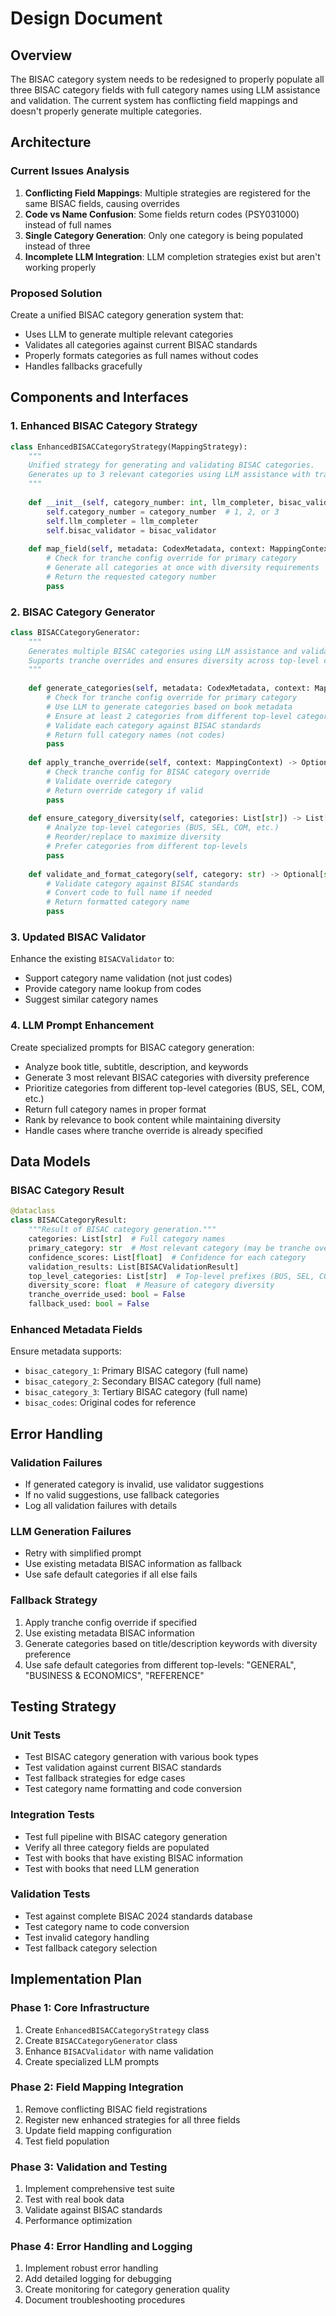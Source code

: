 # Design Document

## Overview

The BISAC category system needs to be redesigned to properly populate all three BISAC category fields with full category names using LLM assistance and validation. The current system has conflicting field mappings and doesn't properly generate multiple categories.

## Architecture

### Current Issues Analysis

1. **Conflicting Field Mappings**: Multiple strategies are registered for the same BISAC fields, causing overrides
2. **Code vs Name Confusion**: Some fields return codes (PSY031000) instead of full names
3. **Single Category Generation**: Only one category is being populated instead of three
4. **Incomplete LLM Integration**: LLM completion strategies exist but aren't working properly

### Proposed Solution

Create a unified BISAC category generation system that:
- Uses LLM to generate multiple relevant categories
- Validates all categories against current BISAC standards
- Properly formats categories as full names without codes
- Handles fallbacks gracefully

## Components and Interfaces

### 1. Enhanced BISAC Category Strategy

```python
class EnhancedBISACCategoryStrategy(MappingStrategy):
    """
    Unified strategy for generating and validating BISAC categories.
    Generates up to 3 relevant categories using LLM assistance with tranche overrides.
    """
    
    def __init__(self, category_number: int, llm_completer, bisac_validator):
        self.category_number = category_number  # 1, 2, or 3
        self.llm_completer = llm_completer
        self.bisac_validator = bisac_validator
    
    def map_field(self, metadata: CodexMetadata, context: MappingContext) -> str:
        # Check for tranche config override for primary category
        # Generate all categories at once with diversity requirements
        # Return the requested category number
        pass
```

### 2. BISAC Category Generator

```python
class BISACCategoryGenerator:
    """
    Generates multiple BISAC categories using LLM assistance and validation.
    Supports tranche overrides and ensures diversity across top-level categories.
    """
    
    def generate_categories(self, metadata: CodexMetadata, context: MappingContext, max_categories: int = 3) -> List[str]:
        # Check for tranche config override for primary category
        # Use LLM to generate categories based on book metadata
        # Ensure at least 2 categories from different top-level categories
        # Validate each category against BISAC standards
        # Return full category names (not codes)
        pass
    
    def apply_tranche_override(self, context: MappingContext) -> Optional[str]:
        # Check tranche config for BISAC category override
        # Validate override category
        # Return override category if valid
        pass
    
    def ensure_category_diversity(self, categories: List[str]) -> List[str]:
        # Analyze top-level categories (BUS, SEL, COM, etc.)
        # Reorder/replace to maximize diversity
        # Prefer categories from different top-levels
        pass
    
    def validate_and_format_category(self, category: str) -> Optional[str]:
        # Validate category against BISAC standards
        # Convert code to full name if needed
        # Return formatted category name
        pass
```

### 3. Updated BISAC Validator

Enhance the existing `BISACValidator` to:
- Support category name validation (not just codes)
- Provide category name lookup from codes
- Suggest similar category names

### 4. LLM Prompt Enhancement

Create specialized prompts for BISAC category generation:
- Analyze book title, subtitle, description, and keywords
- Generate 3 most relevant BISAC categories with diversity preference
- Prioritize categories from different top-level categories (BUS, SEL, COM, etc.)
- Return full category names in proper format
- Rank by relevance to book content while maintaining diversity
- Handle cases where tranche override is already specified

## Data Models

### BISAC Category Result

```python
@dataclass
class BISACCategoryResult:
    """Result of BISAC category generation."""
    categories: List[str]  # Full category names
    primary_category: str  # Most relevant category (may be tranche override)
    confidence_scores: List[float]  # Confidence for each category
    validation_results: List[BISACValidationResult]
    top_level_categories: List[str]  # Top-level prefixes (BUS, SEL, COM, etc.)
    diversity_score: float  # Measure of category diversity
    tranche_override_used: bool = False
    fallback_used: bool = False
```

### Enhanced Metadata Fields

Ensure metadata supports:
- `bisac_category_1`: Primary BISAC category (full name)
- `bisac_category_2`: Secondary BISAC category (full name)  
- `bisac_category_3`: Tertiary BISAC category (full name)
- `bisac_codes`: Original codes for reference

## Error Handling

### Validation Failures
- If generated category is invalid, use validator suggestions
- If no valid suggestions, use fallback categories
- Log all validation failures with details

### LLM Generation Failures
- Retry with simplified prompt
- Use existing metadata BISAC information as fallback
- Use safe default categories if all else fails

### Fallback Strategy
1. Apply tranche config override if specified
2. Use existing metadata BISAC information
3. Generate categories based on title/description keywords with diversity preference
4. Use safe default categories from different top-levels: "GENERAL", "BUSINESS & ECONOMICS", "REFERENCE"

## Testing Strategy

### Unit Tests
- Test BISAC category generation with various book types
- Test validation against current BISAC standards
- Test fallback strategies for edge cases
- Test category name formatting and code conversion

### Integration Tests
- Test full pipeline with BISAC category generation
- Verify all three category fields are populated
- Test with books that have existing BISAC information
- Test with books that need LLM generation

### Validation Tests
- Test against complete BISAC 2024 standards database
- Test category name to code conversion
- Test invalid category handling
- Test fallback category selection

## Implementation Plan

### Phase 1: Core Infrastructure
1. Create `EnhancedBISACCategoryStrategy` class
2. Create `BISACCategoryGenerator` class
3. Enhance `BISACValidator` with name validation
4. Create specialized LLM prompts

### Phase 2: Field Mapping Integration
1. Remove conflicting BISAC field registrations
2. Register new enhanced strategies for all three fields
3. Update field mapping configuration
4. Test field population

### Phase 3: Validation and Testing
1. Implement comprehensive test suite
2. Test with real book data
3. Validate against BISAC standards
4. Performance optimization

### Phase 4: Error Handling and Logging
1. Implement robust error handling
2. Add detailed logging for debugging
3. Create monitoring for category generation quality
4. Document troubleshooting procedures